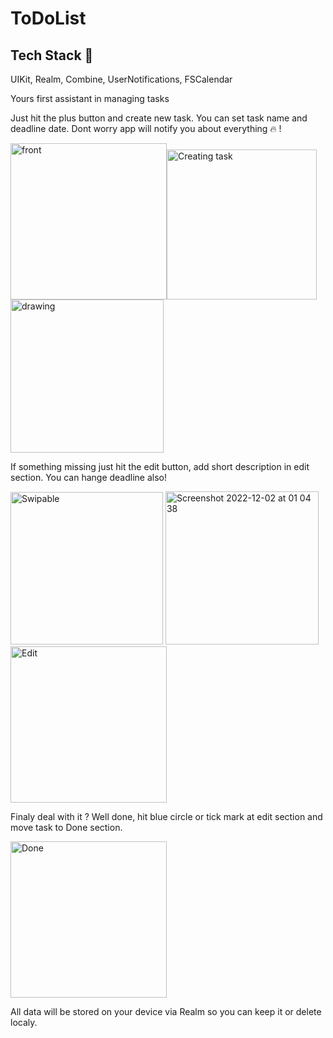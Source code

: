# ToDoList
## Tech Stack 🍏
UIKit, Realm, Combine, UserNotifications, FSCalendar

Yours first assistant in managing tasks

Just hit the plus button and create new task. You can set task name and deadline date. Dont worry app will notify you about everything 🔥 !

<img width="250" alt="front" src="https://user-images.githubusercontent.com/99279665/205186414-1baa4cd4-003a-4a8d-b76e-69f98a92c41f.png"><img width="240" alt="Creating task" src="https://user-images.githubusercontent.com/99279665/205186422-ca924109-1c5d-4e2a-939a-15dde1a17001.png"><img src="https://user-images.githubusercontent.com/99279665/205186279-d4b383b3-60dc-48ae-a9ae-201c1eb55a8c.png" alt="drawing" style="width:245px;"/>

If something missing just hit the edit button, add short description in edit section. You can hange deadline also!

<img width="244" alt="Swipable" src="https://user-images.githubusercontent.com/99279665/205187116-65be3d82-8df7-4756-9a62-297f02ae6c1e.png"> <img width="245" alt="Screenshot 2022-12-02 at 01 04 38" src="https://user-images.githubusercontent.com/99279665/205187532-90cf0d1d-a053-401b-ba73-d52c5953ad8b.png"> <img width="250" alt="Edit" src="https://user-images.githubusercontent.com/99279665/205187249-54f646da-f0d2-49a8-9145-c1f4d9063612.png">

Finaly deal with it ? Well done, hit blue circle or tick mark at edit section and move task to Done section.

<img width="250" alt="Done" src="https://user-images.githubusercontent.com/99279665/205187971-4420794b-216f-48c6-96a0-4b674733e720.png">

All data will be stored on your device via Realm so you can keep it or delete localy.

